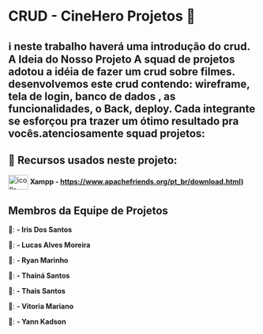 # CRUD - CineHero Projetos 🎦

## :information_source: neste trabalho haverá uma introdução do crud. A Ideia do Nosso Projeto A squad de projetos adotou a idéia de fazer um crud sobre filmes. desenvolvemos este crud contendo: wireframe, tela de login, banco de dados , as funcionalidades, o Back, deploy. Cada integrante se esforçou pra trazer um ótimo resultado pra vocês.atenciosamente squad projetos:

## 📌 Recursos usados neste projeto: 

<img align="center" alt="icon-Xampp" height="30" width="40" src="icons/Xampp" style="max-width:100%;"></img> **Xampp -  https://www.apachefriends.org/pt_br/download.html)**























## Membros da Equipe de Projetos 

👧: **- Iris Dos Santos**

👦: **- Lucas Alves Moreira**

👦: **- Ryan Marinho**

👧: **- Thainá Santos**

👧: **- Thais Santos**

👧: **- Vitoria Mariano**
 
👦: **- Yann Kadson**
